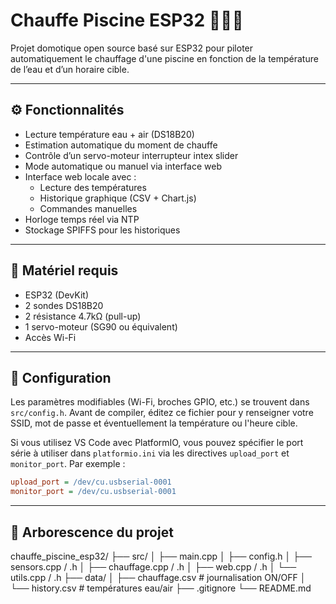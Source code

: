 # Chauffe Piscine ESP32 🏊‍♂️🔥

Projet domotique open source basé sur ESP32 pour piloter automatiquement le chauffage d'une piscine en fonction de la température de l’eau et d’un horaire cible.

---

## ⚙️ Fonctionnalités

- Lecture température eau + air (DS18B20)
- Estimation automatique du moment de chauffe
- Contrôle d’un servo-moteur interrupteur intex slider
- Mode automatique ou manuel via interface web
- Interface web locale avec :
  - Lecture des températures
  - Historique graphique (CSV + Chart.js)
  - Commandes manuelles
- Horloge temps réel via NTP
- Stockage SPIFFS pour les historiques

---

## 📡 Matériel requis

- ESP32 (DevKit)
- 2 sondes DS18B20
- 2 résistance 4.7kΩ (pull-up)
- 1 servo-moteur (SG90 ou équivalent)
- Accès Wi-Fi

---

## 🔧 Configuration

Les paramètres modifiables (Wi-Fi, broches GPIO, etc.) se trouvent dans `src/config.h`.
Avant de compiler, éditez ce fichier pour y renseigner votre SSID, mot de passe
et éventuellement la température ou l'heure cible.

Si vous utilisez VS Code avec PlatformIO, vous pouvez spécifier le port série à
utiliser dans `platformio.ini` via les directives `upload_port` et
`monitor_port`. Par exemple :

```ini
upload_port = /dev/cu.usbserial-0001
monitor_port = /dev/cu.usbserial-0001
```

---

## 🧱 Arborescence du projet
chauffe_piscine_esp32/
├── src/
│ ├── main.cpp
│ ├── config.h
│ ├── sensors.cpp / .h
│ ├── chauffage.cpp / .h
│ ├── web.cpp / .h
│ └── utils.cpp / .h
├── data/
│ ├── chauffage.csv # journalisation ON/OFF
│ └── history.csv # températures eau/air
├── .gitignore
└── README.md
